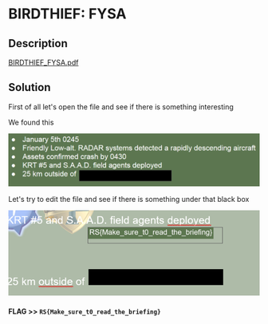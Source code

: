 # BIRDTHIEF: FYSA 

## Description

[BIRDTHIEF_FYSA.pdf](BIRDTHIEF_FYSA.pdf)

## Solution

First of all let's open the file and see if there is something interesting

We found this

![](img1.png)

Let's try to edit the file and see if there is something under that black box

![](img2.png)

#### **FLAG >>** `RS{Make_sure_t0_read_the_briefing}`